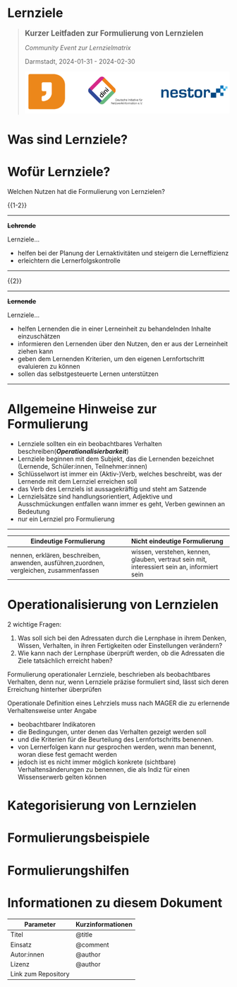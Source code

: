 <!--

author:   Britta
email:    b.petersen@rz.uni-kiel.de
version:  0.0.1
language: de
narrator: Deutsch Female
title: Lernziele formulieren

comment: Präsentation und Handout Community Event zur Lernzielmatrix FDM, Darmstadt 2024-01-31 - 2024-02-01

licence: 


logo: 


@style

.lia-slide__container {
    background-image: url("https://raw.githubusercontent.com/RDM4CAU/LZ4FDM/main/images/fdm-lehre.png");
    background-size: 15%;
    background-repeat: no-repeat;
    background-position: right top;
    opacity: 1;
}

@end

-->

# Lernziele 

> <big>**Kurzer Leitfaden zur Formulierung von Lernzielen**</big>
>
> *Community Event zur Lernzielmatrix*
> 
> Darmstadt, 2024-01-31 - 2024-02-30
>
> ![](images/logos_dalia_dini-nestor.png)<!-- width="150px" -->

# Was sind Lernziele?

# Wofür Lernziele?

Welchen Nutzen hat die Formulierung von Lernzielen?

{{1-2}}
********************************************************************************

**~~Lehrende~~**

Lernziele...

* helfen bei der Planung der Lernaktivitäten und steigern die Lerneffizienz
* erleichtern die Lernerfolgskontrolle

********************************************************************************

{{2}}
********************************************************************************

**~~Lernende~~**

Lernziele...

* helfen Lernenden die in einer Lerneinheit zu behandelnden Inhalte einzuschätzen
* informieren den Lernenden über den Nutzen, den er aus der Lerneinheit ziehen kann
* geben dem Lernenden Kriterien, um den eigenen Lernfortschritt evaluieren zu können
* sollen das selbstgesteuerte Lernen unterstützen

********************************************************************************

# Allgemeine Hinweise zur Formulierung

* Lernziele sollten ein ein beobachtbares Verhalten beschreiben(***Operationalisierbarkeit***)
* Lernziele beginnen mit dem Subjekt, das die Lernenden bezeichnet (Lernende, Schüler:innen, Teilnehmer:innen)
* Schlüsselwort ist immer ein (Aktiv-)Verb, welches beschreibt, was der Lernende mit dem Lernziel erreichen soll
* das Verb des Lernziels ist aussagekräftig und steht am Satzende
* Lernzielsätze sind handlungsorientiert, Adjektive und Ausschmückungen entfallen wann immer es geht, Verben gewinnen an Bedeutung
* nur ein Lernziel pro Formulierung

---

| Eindeutige Formulierung |  Nicht eindeutige Formulierung |
| -------- | :------ |
| nennen, erklären, beschreiben, anwenden, ausführen,zuordnen, vergleichen, zusammenfassen    |   wissen, verstehen, kennen, glauben, vertraut sein mit, interessiert sein an, informiert sein |

# Operationalisierung von Lernzielen

2 wichtige Fragen:

1. Was soll sich bei den Adressaten durch die Lernphase in ihrem Denken, Wissen, Verhalten, in ihren Fertigkeiten oder Einstellungen verändern?
2. Wie kann nach der Lernphase überprüft werden, ob die Adressaten die Ziele tatsächlich erreicht haben?

Formulierung operationaler Lernziele, beschrieben als beobachtbares Verhalten, denn nur, wenn Lernziele präzise formuliert sind, lässt sich deren Erreichung hinterher überprüfen

Operationale Definition eines Lehrziels muss nach MAGER die zu erlernende Verhaltensweise unter Angabe

* beobachtbarer Indikatoren
* die Bedingungen, unter denen das Verhalten gezeigt werden soll
* und die Kriterien für die Beurteilung des Lernfortschritts benennen.
* von Lernerfolgen kann nur gesprochen werden, wenn man benennt, woran diese fest gemacht werden
* jedoch ist es nicht immer möglich konkrete (sichtbare) Verhaltensänderungen zu benennen, die als Indiz für einen Wissenserwerb gelten können 

# Kategorisierung von Lernzielen

# Formulierungsbeispiele

# Formulierungshilfen

# Informationen zu diesem Dokument

| Parameter | Kurzinformationen |
| -------- | :------ |
| Titel     |   @title   |
| Einsatz     |   @comment   |
| Autor:innen     |   @author   |
| Lizenz     |   @author   |
| Link zum Repository     |     |

